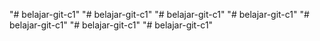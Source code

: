 "# belajar-git-c1" 
"# belajar-git-c1" 
"# belajar-git-c1" 
"# belajar-git-c1" 
"# belajar-git-c1" 
"# belajar-git-c1" 
"# belajar-git-c1" 
